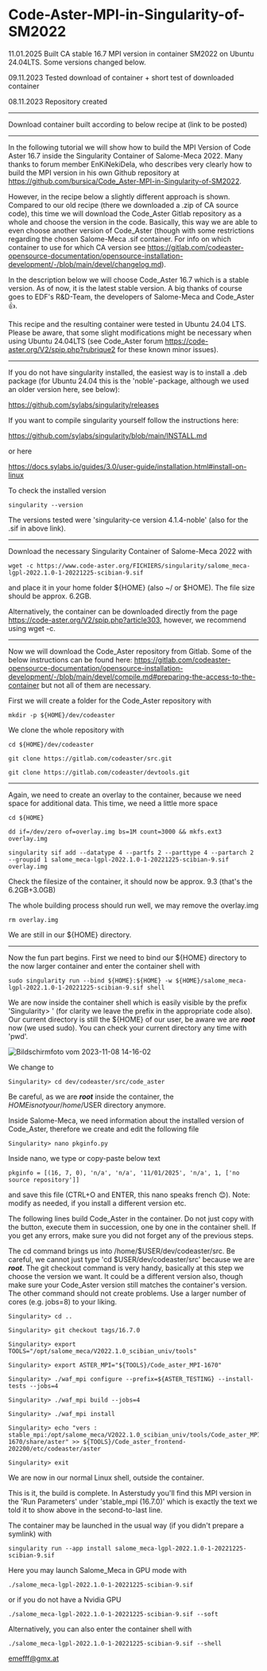 # Code-Aster-MPI-in-Singularity-of-SM2022

11.01.2025 Built CA stable 16.7 MPI version in container SM2022 on Ubuntu 24.04LTS. Some versions changed below.

09.11.2023 Tested download of container + short test of downloaded container

08.11.2023 Repository created

________________________________________________________________________________________________________
Download container built according to below recipe at (link to be posted)


________________________________________________________________________________________________________

In the following tutorial we will show how to build the MPI Version of Code Aster 16.7 inside the Singularity Container of Salome-Meca 2022. Many thanks to forum member EnKiNekiDela, who describes very clearly how to build the MPI version in his own Github repository at https://github.com/bursica/Code_Aster-MPI-in-Singularity-of-SM2022. 

However, in the recipe below a slightly different approach is shown. Compared to our old recipe (there we downloaded a .zip of CA source code), this time we will download the Code_Aster Gitlab repository as a whole and choose the version in the code. Basically, this way we are able to even choose another version of Code_Aster (though with some restrictions regarding the chosen Salome-Meca .sif container. For info on which container to use for which CA version see https://gitlab.com/codeaster-opensource-documentation/opensource-installation-development/-/blob/main/devel/changelog.md). 

In the description below we will choose Code_Aster 16.7 which is a stable version. As of now, it is the latest stable version. A big thanks of course goes to EDF's R&D-Team, the developers of Salome-Meca and Code_Aster 👍. 

This recipe and the resulting container were tested in Ubuntu 24.04 LTS. Please be aware, that some slight modifications might be necessary when using Ubuntu 24.04LTS (see Code_Aster forum https://code-aster.org/V2/spip.php?rubrique2 for these known minor issues).
________________________________________________________________________________________________________

If you do not have singularity installed, the easiest way is to install a .deb package (for Ubuntu 24.04 this is the 'noble'-package, although we used an older version here, see below):

https://github.com/sylabs/singularity/releases

If you want to compile singularity yourself follow the instructions here:

https://github.com/sylabs/singularity/blob/main/INSTALL.md

or here

https://docs.sylabs.io/guides/3.0/user-guide/installation.html#install-on-linux

To check the installed version 

```
singularity --version
```

The versions tested were 'singularity-ce version 4.1.4-noble' (also for the .sif in above link).

________________________________________________________________________________________________________
Download the necessary Singularity Container of Salome-Meca 2022 with 

```
wget -c https://www.code-aster.org/FICHIERS/singularity/salome_meca-lgpl-2022.1.0-1-20221225-scibian-9.sif
```

and place it in your home folder ${HOME} (also ~/ or $HOME). The file size should be approx. 6.2GB. 

Alternatively, the container can be downloaded directly from the page https://code-aster.org/V2/spip.php?article303, however, we recommend using wget -c.

________________________________________________________________________________________________________
Now we will download the Code_Aster repository from Gitlab. Some of the below instructions can be found here: https://gitlab.com/codeaster-opensource-documentation/opensource-installation-development/-/blob/main/devel/compile.md#preparing-the-access-to-the-container but not all of them are necessary.

First we will create a folder for the Code_Aster repository with

```
mkdir -p ${HOME}/dev/codeaster
```

We clone the whole repository with

```
cd ${HOME}/dev/codeaster

git clone https://gitlab.com/codeaster/src.git

git clone https://gitlab.com/codeaster/devtools.git
```
________________________________________________________________________________________________________
Again, we need to create an overlay to the container, because we need space for additional data. This time, we need a little more space

```
cd ${HOME}

dd if=/dev/zero of=overlay.img bs=1M count=3000 && mkfs.ext3 overlay.img

singularity sif add --datatype 4 --partfs 2 --parttype 4 --partarch 2 --groupid 1 salome_meca-lgpl-2022.1.0-1-20221225-scibian-9.sif overlay.img
```
Check the filesize of the container, it should now be approx. 9.3 (that's the 6.2GB+3.0GB)

The whole building process should run well, we may remove the overlay.img

```
rm overlay.img
```

We are still in our ${HOME} directory.
________________________________________________________________________________________________________
Now the fun part begins. First we need to bind our ${HOME} directory to the now larger container and enter the container shell with

```
sudo singularity run --bind ${HOME}:${HOME} -w ${HOME}/salome_meca-lgpl-2022.1.0-1-20221225-scibian-9.sif shell
```

We are now inside the container shell which is easily visible by the prefix 'Singularity> ' (for clarity we leave the prefix in the appropriate code also). Our current directory is still the ${HOME} of our user, be aware we are ***root*** now (we used sudo). You can check your current directory any time with 'pwd'.

![Bildschirmfoto vom 2023-11-08 14-16-02](https://github.com/emefff/Code-Aster-MPI-in-Singularity-of-SM2022/assets/89903493/702dae4a-771c-40fa-a5ef-fa39c2723ed4)

We change to

```
Singularity> cd dev/codeaster/src/code_aster
```

Be careful, as we are ***root*** inside the container, the ${HOME} is not your /home/$USER directory anymore.

Inside Salome-Meca, we need information about the installed version of Code_Aster, therefore we create and edit the following file

```
Singularity> nano pkginfo.py
```

Inside nano, we type or copy-paste below text

```
pkginfo = [(16, 7, 0), 'n/a', 'n/a', '11/01/2025', 'n/a', 1, ['no source repository']]
```

and save this file (CTRL+O and ENTER, this nano speaks french 😊).
Note: modify as needed, if you install a different version etc.

The following lines build Code_Aster in the container. Do not just copy with the button, execute them in succession, one by one in the container shell.
If you get any errors, make sure you did not forget any of the previous steps. 

The cd command brings us into /home/$USER/dev/codeaster/src. Be careful, we cannot just type 'cd $USER/dev/codeaster/src' because we are ***root***. 
The git checkout command is very handy, basically at this step we choose the version we want. It could be a different version also, though make sure your Code_Aster version still matches the container's version.
The other command should not create problems. Use a larger number of cores (e.g. jobs=8) to your liking.

```
Singularity> cd ..

Singularity> git checkout tags/16.7.0

Singularity> export TOOLS="/opt/salome_meca/V2022.1.0_scibian_univ/tools"

Singularity> export ASTER_MPI="${TOOLS}/Code_aster_MPI-1670"

Singularity> ./waf_mpi configure --prefix=${ASTER_TESTING} --install-tests --jobs=4

Singularity> ./waf_mpi build --jobs=4

Singularity> ./waf_mpi install

Singularity> echo "vers : stable_mpi:/opt/salome_meca/V2022.1.0_scibian_univ/tools/Code_aster_MPI-1670/share/aster" >> ${TOOLS}/Code_aster_frontend-202200/etc/codeaster/aster

Singularity> exit
```

We are now in our normal Linux shell, outside the container. 

This is it, the build is complete. In Asterstudy you'll find this MPI version in the 'Run Parameters' under 'stable_mpi (16.7.0)' which is exactly the text we told it to show above in the second-to-last line.


The container may be launched in the usual way (if you didn't prepare a symlink) with 

```
singularity run --app install salome_meca-lgpl-2022.1.0-1-20221225-scibian-9.sif
```

Here you may launch Salome_Meca in GPU mode with

```
./salome_meca-lgpl-2022.1.0-1-20221225-scibian-9.sif
```

or if you do not have a Nvidia GPU

```
./salome_meca-lgpl-2022.1.0-1-20221225-scibian-9.sif --soft
```

Alternatively, you can also enter the container shell with

```
./salome_meca-lgpl-2022.1.0-1-20221225-scibian-9.sif --shell
```

emefff@gmx.at












